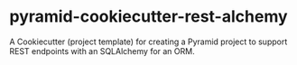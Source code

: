 # pyramid-cookiecutter-rest-alchemy
A Cookiecutter (project template) for creating a Pyramid project to support REST endpoints with an SQLAlchemy for an ORM.
